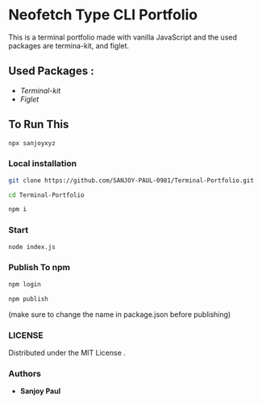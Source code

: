 
# Neofetch Type CLI Portfolio

This is a terminal portfolio made with vanilla JavaScript and the used packages are termina-kit, and figlet.

## Used Packages :

* *Terminal-kit*
* *Figlet*

## To Run This
```bash
npx sanjoyxyz
```
### Local installation
```bash
git clone https://github.com/SANJOY-PAUL-0981/Terminal-Portfolio.git
```
```bash
cd Terminal-Portfolio
```
```bash
npm i
```
### Start

```bash
node index.js
```

### Publish To npm
```bash
npm login
```
```bash
npm publish
```
(make sure to change the name in package.json before publishing)

### LICENSE
Distributed under the MIT License .
### Authors
* **Sanjoy Paul**